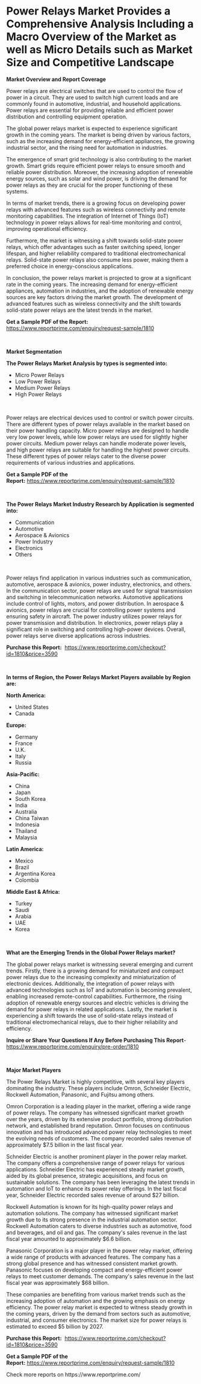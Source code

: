 <p><h1>Power Relays Market Provides a Comprehensive Analysis Including a Macro Overview of the Market as well as Micro Details such as Market Size and Competitive Landscape</h1></p><p><strong>Market Overview and Report Coverage</strong></p>
<p><p>Power relays are electrical switches that are used to control the flow of power in a circuit. They are used to switch high current loads and are commonly found in automotive, industrial, and household applications. Power relays are essential for providing reliable and efficient power distribution and controlling equipment operation.</p><p>The global power relays market is expected to experience significant growth in the coming years. The market is being driven by various factors, such as the increasing demand for energy-efficient appliances, the growing industrial sector, and the rising need for automation in industries.</p><p>The emergence of smart grid technology is also contributing to the market growth. Smart grids require efficient power relays to ensure smooth and reliable power distribution. Moreover, the increasing adoption of renewable energy sources, such as solar and wind power, is driving the demand for power relays as they are crucial for the proper functioning of these systems.</p><p>In terms of market trends, there is a growing focus on developing power relays with advanced features such as wireless connectivity and remote monitoring capabilities. The integration of Internet of Things (IoT) technology in power relays allows for real-time monitoring and control, improving operational efficiency.</p><p>Furthermore, the market is witnessing a shift towards solid-state power relays, which offer advantages such as faster switching speed, longer lifespan, and higher reliability compared to traditional electromechanical relays. Solid-state power relays also consume less power, making them a preferred choice in energy-conscious applications.</p><p>In conclusion, the power relays market is projected to grow at a significant rate in the coming years. The increasing demand for energy-efficient appliances, automation in industries, and the adoption of renewable energy sources are key factors driving the market growth. The development of advanced features such as wireless connectivity and the shift towards solid-state power relays are the latest trends in the market.</p></p>
<p><strong>Get a Sample PDF of the Report:</strong> <a href="https://www.reportprime.com/enquiry/request-sample/1810">https://www.reportprime.com/enquiry/request-sample/1810</a></p>
<p>&nbsp;</p>
<p><strong>Market Segmentation</strong></p>
<p><strong>The Power Relays Market Analysis by types is segmented into:</strong></p>
<p><ul><li>Micro Power Relays</li><li>Low Power Relays</li><li>Medium Power Relays</li><li>High Power Relays</li></ul></p>
<p>&nbsp;</p>
<p><p>Power relays are electrical devices used to control or switch power circuits. There are different types of power relays available in the market based on their power handling capacity. Micro power relays are designed to handle very low power levels, while low power relays are used for slightly higher power circuits. Medium power relays can handle moderate power levels, and high power relays are suitable for handling the highest power circuits. These different types of power relays cater to the diverse power requirements of various industries and applications.</p></p>
<p><strong>Get a Sample PDF of the Report:</strong>&nbsp;<a href="https://www.reportprime.com/enquiry/request-sample/1810">https://www.reportprime.com/enquiry/request-sample/1810</a></p>
<p>&nbsp;</p>
<p><strong>The Power Relays Market Industry Research by Application is segmented into:</strong></p>
<p><ul><li>Communication</li><li>Automotive</li><li>Aerospace & Avionics</li><li>Power Industry</li><li>Electronics</li><li>Others</li></ul></p>
<p>&nbsp;</p>
<p><p>Power relays find application in various industries such as communication, automotive, aerospace & avionics, power industry, electronics, and others. In the communication sector, power relays are used for signal transmission and switching in telecommunication networks. Automotive applications include control of lights, motors, and power distribution. In aerospace & avionics, power relays are crucial for controlling power systems and ensuring safety in aircraft. The power industry utilizes power relays for power transmission and distribution. In electronics, power relays play a significant role in switching and controlling high-power devices. Overall, power relays serve diverse applications across industries.</p></p>
<p><strong>Purchase this Report:</strong>&nbsp; <a href="https://www.reportprime.com/checkout?id=1810&price=3590">https://www.reportprime.com/checkout?id=1810&price=3590</a></p>
<p>&nbsp;</p>
<p><strong>In terms of Region, the Power Relays Market Players available by Region are:</strong></p>
<p>
    <p> <strong> North America: </strong>
        <ul>
            <li>United States</li>
            <li>Canada</li>
        </ul>
        </p> 
    <p> <strong> Europe: </strong>
        <ul>
            <li>Germany</li>
            <li>France</li>
            <li>U.K.</li>
            <li>Italy</li>
            <li>Russia</li>
        </ul>
        </p> 
    <p> <strong> Asia-Pacific: </strong>
        <ul>
            <li>China</li>
            <li>Japan</li>
            <li>South Korea</li>
            <li>India</li>
            <li>Australia</li>
            <li>China Taiwan</li>
            <li>Indonesia</li>
            <li>Thailand</li>
            <li>Malaysia</li>
        </ul>
        </p> 
    <p> <strong> Latin America: </strong>
        <ul>
            <li>Mexico</li>
            <li>Brazil</li>
            <li>Argentina Korea</li>
            <li>Colombia</li>
        </ul>
        </p> 
    <p> <strong> Middle East & Africa: </strong>
        <ul>
            <li>Turkey</li>
            <li>Saudi</li>
            <li>Arabia</li>
            <li>UAE</li>
            <li>Korea</li>
        </ul>
    </p>
    </p>
<p>&nbsp;</p>
<p><strong>What are the Emerging Trends in the Global Power Relays market?</strong></p>
<p><p>The global power relays market is witnessing several emerging and current trends. Firstly, there is a growing demand for miniaturized and compact power relays due to the increasing complexity and miniaturization of electronic devices. Additionally, the integration of power relays with advanced technologies such as IoT and automation is becoming prevalent, enabling increased remote-control capabilities. Furthermore, the rising adoption of renewable energy sources and electric vehicles is driving the demand for power relays in related applications. Lastly, the market is experiencing a shift towards the use of solid-state relays instead of traditional electromechanical relays, due to their higher reliability and efficiency.</p></p>
<p><strong>Inquire or Share Your Questions If Any Before Purchasing This Report</strong>- <a href="https://www.reportprime.com/enquiry/pre-order/1810">https://www.reportprime.com/enquiry/pre-order/1810</a></p>
<p>&nbsp;</p>
<p><strong>Major Market Players</strong></p>
<p><p>The Power Relays Market is highly competitive, with several key players dominating the industry. These players include Omron, Schneider Electric, Rockwell Automation, Panasonic, and Fujitsu among others. </p><p>Omron Corporation is a leading player in the market, offering a wide range of power relays. The company has witnessed significant market growth over the years, driven by its extensive product portfolio, strong distribution network, and established brand reputation. Omron focuses on continuous innovation and has introduced advanced power relay technologies to meet the evolving needs of customers. The company recorded sales revenue of approximately $7.5 billion in the last fiscal year.</p><p>Schneider Electric is another prominent player in the power relay market. The company offers a comprehensive range of power relays for various applications. Schneider Electric has experienced steady market growth, aided by its global presence, strategic acquisitions, and focus on sustainable solutions. The company has been leveraging the latest trends in automation and IoT to enhance its power relay offerings. In the last fiscal year, Schneider Electric recorded sales revenue of around $27 billion.</p><p>Rockwell Automation is known for its high-quality power relays and automation solutions. The company has witnessed significant market growth due to its strong presence in the industrial automation sector. Rockwell Automation caters to diverse industries such as automotive, food and beverages, and oil and gas. The company's sales revenue in the last fiscal year amounted to approximately $6.6 billion.</p><p>Panasonic Corporation is a major player in the power relay market, offering a wide range of products with advanced features. The company has a strong global presence and has witnessed consistent market growth. Panasonic focuses on developing compact and energy-efficient power relays to meet customer demands. The company's sales revenue in the last fiscal year was approximately $68 billion.</p><p>These companies are benefiting from various market trends such as the increasing adoption of automation and the growing emphasis on energy efficiency. The power relay market is expected to witness steady growth in the coming years, driven by the demand from sectors such as automotive, industrial, and consumer electronics. The market size for power relays is estimated to exceed $5 billion by 2027.</p></p>
<p><strong>Purchase this Report:</strong>&nbsp;&nbsp;<a href="https://www.reportprime.com/checkout?id=1810&price=3590">https://www.reportprime.com/checkout?id=1810&price=3590</a></p>
<p></p>
<p><strong>Get a Sample PDF of the Report:</strong>&nbsp;<a href="https://www.reportprime.com/enquiry/request-sample/1810">https://www.reportprime.com/enquiry/request-sample/1810</a></p>
<p>Check more reports on https://www.reportprime.com/</p>